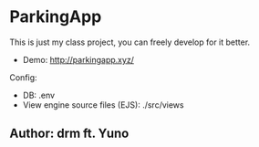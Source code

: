 # ParkingApp


This is just my class project, you can freely develop for it better.
- Demo: http://parkingapp.xyz/

Config:

- DB: .env
- View engine source files (EJS): ./src/views

## Author: drm ft. Yuno

